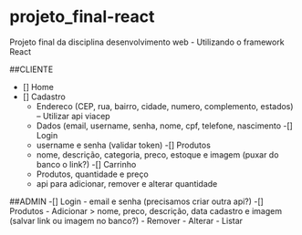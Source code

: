 # projeto_final-react
Projeto final da disciplina desenvolvimento web - Utilizando o framework React

##CLIENTE
- [] Home
- [] Cadastro
	- Endereco (CEP, rua, bairro, cidade, numero, complemento, estados) – Utilizar api viacep
	- Dados (email, username, senha, nome, cpf, telefone, nascimento
-[] Login
	- username e senha (validar token)
-[] Produtos
	- nome, descrição, categoria, preco, estoque e imagem (puxar do banco o link?)
-[] Carrinho
	- Produtos, quantidade e preço
	- api para adicionar, remover e alterar quantidade

##ADMIN
-[] Login
	- email e senha (precisamos criar outra api?)
-[] Produtos
	- Adicionar
		> nome, preco, descrição, data cadastro e imagem (salvar link ou imagem no banco?)
	- Remover
	- Alterar
	- Listar

